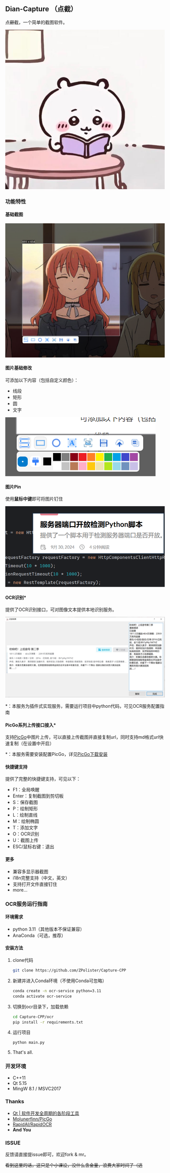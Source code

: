 ## Dian-Capture （点截）

点~~巅~~截，一个简单的截图软件。

![dian](docs/0.jpg)

### 功能特性

#### 基础截图

![image-20241013232644724](docs/1.png)

#### 图片基础修改

可添加以下内容（包括自定义颜色）：

- 线段
- 矩形
- 圆
- 文字

![](docs/2.png)

#### 图片Pin

使用**鼠标中键**即可将图片钉住

![](docs/3.png)

#### OCR识别*

提供了OCR识别接口，可对图像文本提供本地识别服务。

![image-20241013233843472](docs/4.png)

*：本服务为插件式实现服务，需要运行项目中python代码，可见OCR服务配置指南

#### PicGo系列上传接口接入*

支持[PicGo](https://picgo.github.io/PicGo-Doc/)中图片上传，可以直接上传截图并直接复制url，同时支持md格式url快速复制（在设置中开启）

*：本服务需要安装配置PicGo，详见[PicGo下载安装](https://picgo.github.io/PicGo-Doc/zh/guide/#下载安装)

#### 快捷键支持

提供了完整的快捷键支持，可见以下：

- F1：全局唤醒
- Enter：复制截图到剪切板
- S：保存截图
- P：绘制矩形
- L：绘制直线
- M：绘制椭圆
- T：添加文字
- O：OCR识别
- U：截图上传
- ESC/鼠标右键：退出

#### 更多

- 兼容多显示器截图
- i18n完整支持（中文，英文）
- 支持打开文件直接钉住
- more...

### OCR服务运行指南

#### 环境需求

- python 3.11（其他版本不保证兼容）
- AnaConda（可选，推荐）

#### 安装方法

1. clone代码

   ```bash
   git clone https://github.com/ZPolister/Capture-CPP
   ```

2. 新建并进入Conda环境（不使用Conda可忽略）

   ```bash
   conda create -n ocr-service python=3.11
   conda activate ocr-service
   ```

3. 切换到ocr目录下，加载依赖

   ```bash
   cd Capture-CPP/ocr
   pip install -r requirements.txt
   ```

4. 运行项目

   ```bash
   python main.py
   ```

5. That's all.

### 开发环境

- C++11
- Qt 5.15
- MingW 8.1 / MSVC2017

### Thanks

- [Qt | 软件开发全周期的各阶段工具](https://www.qt.io/zh-cn/)
- [Molunerfinn/PicGo](https://github.com/Molunerfinn/PicGo)
- [RapidAI/RapidOCR](https://github.com/RapidAI/RapidOCR)
- **And You**

### ISSUE

反馈请直接提issue即可，欢迎fork & mr。

~~看到这里的话，这只是个小课设，没什么含金量，浪费大家时间了（逃~~
